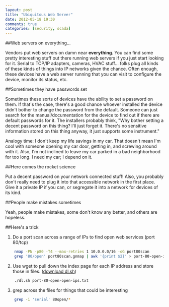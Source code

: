 ```yaml
---
layout: post
title: "Ubiquitous Web Server"
date: 2012-05-18 19:30
comments: true
categories: [security, scada]
---
```


##Web servers on everything...

Vendors put web servers on damn near **everything**.  You can find some pretty interesting stuff out there running web servers if you just start looking for it.  Serial to TCP/IP adapters, cameras, HVAC stuff... folks plug all kinds of these kinds of things into IP networks given the chance.  Often enough, these devices have a web server running that you can visit to configure the device, monitor its status, etc.

##Sometimes they have passwords set

Sometimes these sorts of devices have the ability to set a password on them.  If that's the case, there's a good chance whoever installed the device didn't bother to change the password from the default.  Someone can just search for the manual/documentation for the device to find out if there are default passwords for it.  The installers probably think, "Why bother setting a decent password on this thing?  I'll just forget it.  There's no sensitive information stored on this thing anyway, it just supports some instrument."

Analogy time:  I don't keep my life savings in my car.  That doesn't mean I'm cool with someone opening my car door, getting in, and screwing around with it.  Also, I'm not inclined to leave my car parked in a bad neighborhood for too long.  I need my car; I depend on it.

##Here comes the rocket science

Put a decent password on your network connected stuff!  Also, you probably don't really need to plug it into that accessible network in the first place.  Give it a private IP if you can, or segregate it into a network for devices of its kind.

##People make mistakes sometimes

Yeah, people make mistakes, some don't know any better, and others are hopeless.

##Here's a trick

1. Do a port scan across a range of IPs to find open web services (port 80/tcp)

``` bash Discover web servers
    nmap -PN -p80 -T4 --max-retries 1 10.0.0.0/16 -oG port80scan
    grep '80/open' port80scan.gnmap | awk '{print $2}' > port-80-open-ips.txt
```

2. Use wget to pull down the index page for each IP address and store those in files. ([download dl.sh](https://gist.github.com/2723040))

``` bash Download the pages https://gist.github.com/2723040 (download.sh) 
    ./dl.sh port-80-open-open-ips.txt
```

3. grep across the files for things that could be interesting

``` bash Find goodies
    grep -i 'serial' 80open/*
```

